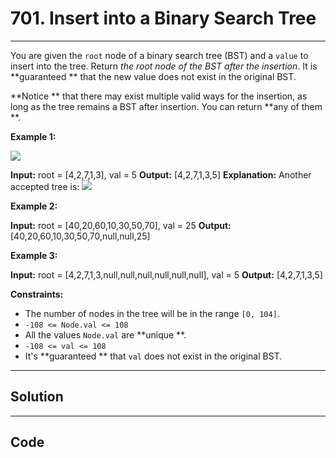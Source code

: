 # 701. Insert into a Binary Search Tree

---

You are given the `root` node of a binary search tree (BST) and a `value` to insert into the tree. Return _the root node of the BST after the insertion_. It is **guaranteed ** that the new value does not exist in the original BST.

**Notice **  that there may exist multiple valid ways for the insertion, as long as the tree remains a BST after insertion. You can return **any of them **.

 

**Example 1:**

![](https://assets.leetcode.com/uploads/2020/10/05/insertbst.jpg)


**Input:** root = [4,2,7,1,3], val = 5
**Output:** [4,2,7,1,3,5]
**Explanation:** Another accepted tree is:
![](https://assets.leetcode.com/uploads/2020/10/05/bst.jpg)


**Example 2:**


**Input:** root = [40,20,60,10,30,50,70], val = 25
**Output:** [40,20,60,10,30,50,70,null,null,25]


**Example 3:**


**Input:** root = [4,2,7,1,3,null,null,null,null,null,null], val = 5
**Output:** [4,2,7,1,3,5]


 

**Constraints:**

  * The number of nodes in the tree will be in the range `[0, 104]`.
  * `-108 <= Node.val <= 108`
  * All the values `Node.val` are **unique **.
  * `-108 <= val <= 108`
  * It's **guaranteed ** that `val` does not exist in the original BST.

---

## Solution



---

## Code
```python


```